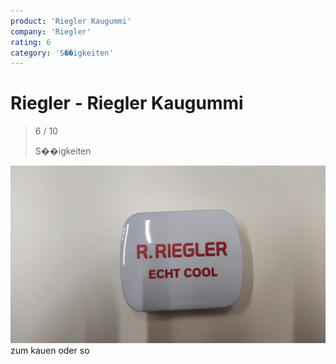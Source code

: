 ```yaml
---
product: 'Riegler Kaugummi'
company: 'Riegler'
rating: 6
category: 'S��igkeiten'
---
```


# Riegler - Riegler Kaugummi
>
> 6 / 10
>
> S��igkeiten

![Riegler Kaugummi](assets\riegler-riegler-kaugummi-4eb7bba6-027f-4193-ab4e-5d7c060e4726.jpg)
zum kauen oder so
